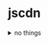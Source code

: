 # jscdn

<details>
<summary>no things</summary>
<pre><code>
echo
https://juejin.cn/post/6920212196408426503

web scripts
2233 404
require  jquery.min.js v1.7.2
require  ribbons.min.js
require  echo.min.js

getbi...
require  jquery.min.js  v3.6
require  echo.min.js
require  BilibiliAPI_Mod.min.js
require  blive_room_info_api.js?version=1037039

gold...
require  jquery.min.js v1.7.2
require  jquery-ui-1.9.2.custom.min.js
require  echo.min.js 
</code></pre>
</details>
